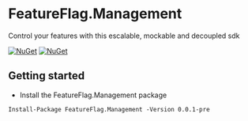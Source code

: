 # FeatureFlag.Management
Control your features with this escalable, mockable and decoupled sdk

[![NuGet](https://img.shields.io/nuget/v/FeatureFlag.Management.svg)](https://www.nuget.org/packages/FeatureFlag.Management/)
[![NuGet](https://img.shields.io/nuget/v/FeatureFlag.Management.Firebase.svg)](https://www.nuget.org/packages/FeatureFlag.Management.Firebase/)


## Getting started

- Install the FeatureFlag.Management package

 ```
 Install-Package FeatureFlag.Management -Version 0.0.1-pre
 ```